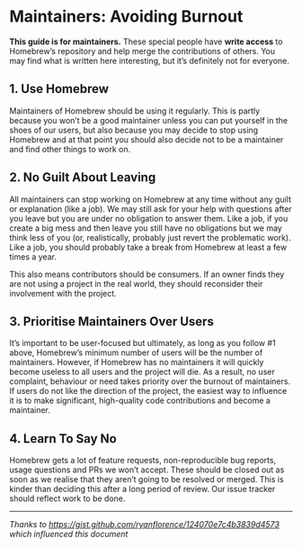 # Maintainers: Avoiding Burnout

**This guide is for maintainers.** These special people have **write
access** to Homebrew’s repository and help merge the contributions of
others. You may find what is written here interesting, but it’s
definitely not for everyone.

## 1. Use Homebrew

Maintainers of Homebrew should be using it regularly. This is partly because
you won’t be a good maintainer unless you can put yourself in the shoes of our
users, but also because you may decide to stop using Homebrew and at that point
you should also decide not to be a maintainer and find other things to work on.

## 2. No Guilt About Leaving

All maintainers can stop working on Homebrew at any time without any guilt or
explanation (like a job). We may still ask for your help with questions after
you leave but you are under no obligation to answer them. Like a job, if you
create a big mess and then leave you still have no obligations but we may think
less of you (or, realistically, probably just revert the problematic work).
Like a job, you should probably take a break from Homebrew at least a few times
a year.

This also means contributors should be consumers. If an owner finds they are
not using a project in the real world, they should reconsider their involvement
with the project.

## 3. Prioritise Maintainers Over Users

It’s important to be user-focused but ultimately, as long as you follow #1
above, Homebrew’s minimum number of users will be the number of maintainers.
However, if Homebrew has no maintainers it will quickly become useless to all
users and the project will die. As a result, no user complaint, behaviour or
need takes priority over the burnout of maintainers. If users do not like the
direction of the project, the easiest way to influence it is to make
significant, high-quality code contributions and become a maintainer.

## 4. Learn To Say No

Homebrew gets a lot of feature requests, non-reproducible bug reports, usage
questions and PRs we won’t accept. These should be closed out as soon as we
realise that they aren’t going to be resolved or merged. This is kinder than
deciding this after a long period of review. Our issue tracker should reflect
work to be done.

---

_Thanks to https://gist.github.com/ryanflorence/124070e7c4b3839d4573 which influenced this document_
